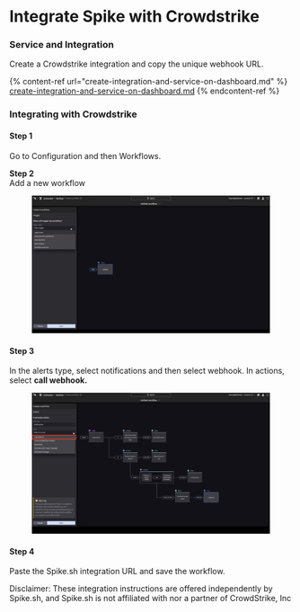 # Integrate Spike with Crowdstrike

### Service and Integration

Create a Crowdstrike integration and copy the unique webhook URL.

{% content-ref url="create-integration-and-service-on-dashboard.md" %}
[create-integration-and-service-on-dashboard.md](create-integration-and-service-on-dashboard.md)
{% endcontent-ref %}

### Integrating with Crowdstrike

#### Step 1

Go to Configuration and then Workflows.



**Step 2**\
Add a new workflow

<figure><img src="../.gitbook/assets/image (16).png" alt=""><figcaption></figcaption></figure>

#### Step 3

In the alerts type, select notifications and then select webhook. In actions, select **call webhook.**

<figure><img src="../.gitbook/assets/image (98).png" alt=""><figcaption></figcaption></figure>

#### Step 4

Paste the Spike.sh integration URL and save the workflow.


Disclaimer: These integration instructions are offered independently by Spike.sh, and Spike.sh is not affiliated with nor a partner of CrowdStrike, Inc